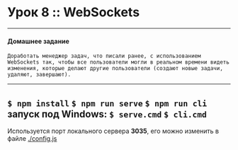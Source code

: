 # Урок 8 :: WebSockets
---
#### Домашнее задание
    Доработать менеджер задач, что писали ранее, с использованием WebSockets так, чтобы все пользователи могли в реальном времени видеть изменения, которые делают другие пользователи (создают новые задачи, удаляют, завершают).
---
   ```$ npm install```
   ```$ npm run serve```
   ```$ npm run cli```
   запуск под Windows:
   ```$ serve.cmd```
   ```$ cli.cmd```
---
Используется порт локального сервера **3035**, его можно изменить в файле [./config.js](./config.js)
